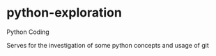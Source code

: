 # python-exploration
Python Coding

Serves for the investigation of some python concepts and usage of git

